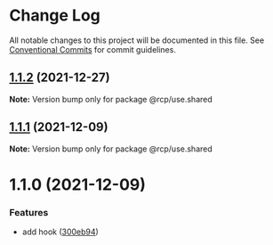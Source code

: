 # Change Log

All notable changes to this project will be documented in this file.
See [Conventional Commits](https://conventionalcommits.org) for commit guidelines.

<a name="1.1.2"></a>

## [1.1.2](https://github.com/imcuttle/rcp/compare/@rcp/use.shared@1.1.1...@rcp/use.shared@1.1.2) (2021-12-27)

**Note:** Version bump only for package @rcp/use.shared

<a name="1.1.1"></a>

## [1.1.1](https://github.com/imcuttle/rcp/compare/@rcp/use.shared@1.1.0...@rcp/use.shared@1.1.1) (2021-12-09)

**Note:** Version bump only for package @rcp/use.shared

<a name="1.1.0"></a>

# 1.1.0 (2021-12-09)

### Features

- add hook ([300eb94](https://github.com/imcuttle/rcp/commit/300eb94))
